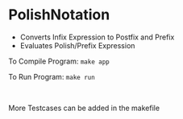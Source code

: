 <h1>PolishNotation</h1> 

  <ul>
   <li>Converts Infix Expression to Postfix and Prefix</li>
   <li>Evaluates Polish/Prefix Expression</li>
  </ul>

  <p>To Compile Program: <code>make app </code></p>
  
  <p>To Run Program: <code>make run</code></p>
  <br>
  

  <p>More Testcases can be added in the makefile</p>

  

